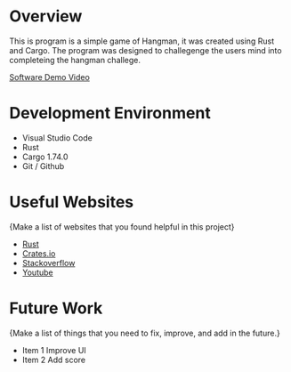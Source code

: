 # Overview

This is program is a simple game of Hangman, it was created using Rust and Cargo. The program was designed to challegenge the users mind into completeing the hangman challege.

[Software Demo Video](https://youtu.be/k0fpAssKP1w)

# Development Environment

* Visual Studio Code
* Rust 
* Cargo 1.74.0
* Git / Github

# Useful Websites

{Make a list of websites that you found helpful in this project}

- [Rust](https://www.rust-lang.org/)
- [Crates.io](https://crates.io/)
- [Stackoverflow](https://stackoverflow.co)
- [Youtube](https://www.youtube.com)

# Future Work

{Make a list of things that you need to fix, improve, and add in the future.}

- Item 1 Improve UI
- Item 2 Add score
   
